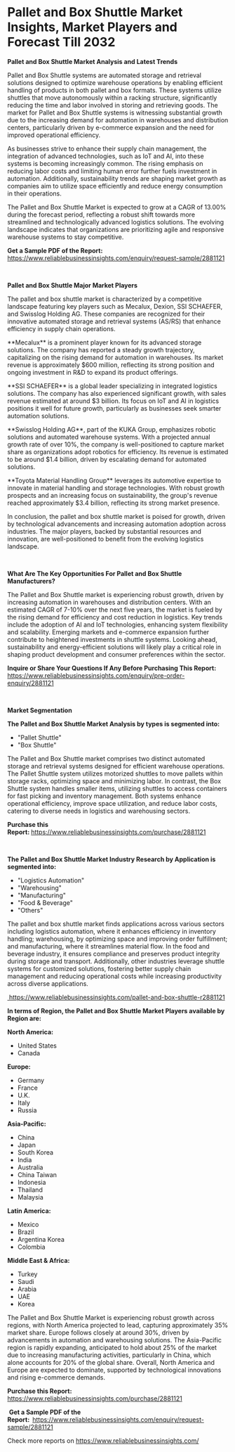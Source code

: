 <p><h1>Pallet and Box Shuttle Market Insights, Market Players and Forecast Till 2032</h1></p><p><strong>Pallet and Box Shuttle Market Analysis and Latest Trends</strong></p>
<p><p>Pallet and Box Shuttle systems are automated storage and retrieval solutions designed to optimize warehouse operations by enabling efficient handling of products in both pallet and box formats. These systems utilize shuttles that move autonomously within a racking structure, significantly reducing the time and labor involved in storing and retrieving goods. The market for Pallet and Box Shuttle systems is witnessing substantial growth due to the increasing demand for automation in warehouses and distribution centers, particularly driven by e-commerce expansion and the need for improved operational efficiency.</p><p>As businesses strive to enhance their supply chain management, the integration of advanced technologies, such as IoT and AI, into these systems is becoming increasingly common. The rising emphasis on reducing labor costs and limiting human error further fuels investment in automation. Additionally, sustainability trends are shaping market growth as companies aim to utilize space efficiently and reduce energy consumption in their operations. </p><p>The Pallet and Box Shuttle Market is expected to grow at a CAGR of 13.00% during the forecast period, reflecting a robust shift towards more streamlined and technologically advanced logistics solutions. The evolving landscape indicates that organizations are prioritizing agile and responsive warehouse systems to stay competitive.</p></p>
<p><strong>Get a Sample PDF of the Report:&nbsp;</strong> <a href="https://www.reliablebusinessinsights.com/enquiry/request-sample/2881121?utm_campaign=2111&utm_medium=2&utm_source=Github&utm_content=ia&utm_term=12032025&utm_id=pallet-and-box-shuttle">https://www.reliablebusinessinsights.com/enquiry/request-sample/2881121</a></p>
<p>&nbsp;</p>
<p><strong>Pallet and Box Shuttle Major Market Players</strong></p>
<p><p>The pallet and box shuttle market is characterized by a competitive landscape featuring key players such as Mecalux, Dexion, SSI SCHAEFER, and Swisslog Holding AG. These companies are recognized for their innovative automated storage and retrieval systems (AS/RS) that enhance efficiency in supply chain operations.</p><p>**Mecalux** is a prominent player known for its advanced storage solutions. The company has reported a steady growth trajectory, capitalizing on the rising demand for automation in warehouses. Its market revenue is approximately $600 million, reflecting its strong position and ongoing investment in R&D to expand its product offerings.</p><p>**SSI SCHAEFER** is a global leader specializing in integrated logistics solutions. The company has also experienced significant growth, with sales revenue estimated at around $3 billion. Its focus on IoT and AI in logistics positions it well for future growth, particularly as businesses seek smarter automation solutions.</p><p>**Swisslog Holding AG**, part of the KUKA Group, emphasizes robotic solutions and automated warehouse systems. With a projected annual growth rate of over 10%, the company is well-positioned to capture market share as organizations adopt robotics for efficiency. Its revenue is estimated to be around $1.4 billion, driven by escalating demand for automated solutions.</p><p>**Toyota Material Handling Group** leverages its automotive expertise to innovate in material handling and storage technologies. With robust growth prospects and an increasing focus on sustainability, the group's revenue reached approximately $3.4 billion, reflecting its strong market presence.</p><p>In conclusion, the pallet and box shuttle market is poised for growth, driven by technological advancements and increasing automation adoption across industries. The major players, backed by substantial resources and innovation, are well-positioned to benefit from the evolving logistics landscape.</p></p>
<p>&nbsp;</p>
<p><strong>What Are The Key Opportunities For Pallet and Box Shuttle Manufacturers?</strong></p>
<p><p>The Pallet and Box Shuttle market is experiencing robust growth, driven by increasing automation in warehouses and distribution centers. With an estimated CAGR of 7-10% over the next five years, the market is fueled by the rising demand for efficiency and cost reduction in logistics. Key trends include the adoption of AI and IoT technologies, enhancing system flexibility and scalability. Emerging markets and e-commerce expansion further contribute to heightened investments in shuttle systems. Looking ahead, sustainability and energy-efficient solutions will likely play a critical role in shaping product development and consumer preferences within the sector.</p></p>
<p><strong>Inquire or Share Your Questions If Any Before Purchasing This Report:</strong> <a href="https://www.reliablebusinessinsights.com/enquiry/pre-order-enquiry/2881121?utm_campaign=2111&utm_medium=2&utm_source=Github&utm_content=ia&utm_term=12032025&utm_id=pallet-and-box-shuttle">https://www.reliablebusinessinsights.com/enquiry/pre-order-enquiry/2881121</a></p>
<p>&nbsp;</p>
<p><strong>Market Segmentation</strong></p>
<p><strong>The Pallet and Box Shuttle Market Analysis by types is segmented into:</strong></p>
<p><ul><li>"Pallet Shuttle"</li><li>"Box Shuttle"</li></ul></p>
<p><p>The Pallet and Box Shuttle market comprises two distinct automated storage and retrieval systems designed for efficient warehouse operations. The Pallet Shuttle system utilizes motorized shuttles to move pallets within storage racks, optimizing space and minimizing labor. In contrast, the Box Shuttle system handles smaller items, utilizing shuttles to access containers for fast picking and inventory management. Both systems enhance operational efficiency, improve space utilization, and reduce labor costs, catering to diverse needs in logistics and warehousing sectors.</p></p>
<p><strong>Purchase this Report:&nbsp;</strong><a href="https://www.reliablebusinessinsights.com/purchase/2881121?utm_campaign=2111&utm_medium=2&utm_source=Github&utm_content=ia&utm_term=12032025&utm_id=pallet-and-box-shuttle">https://www.reliablebusinessinsights.com/purchase/2881121</a></p>
<p>&nbsp;</p>
<p><strong>The Pallet and Box Shuttle Market Industry Research by Application is segmented into:</strong></p>
<p><ul><li>"Logistics Automation"</li><li>"Warehousing"</li><li>"Manufacturing"</li><li>"Food & Beverage"</li><li>"Others"</li></ul></p>
<p><p>The pallet and box shuttle market finds applications across various sectors including logistics automation, where it enhances efficiency in inventory handling; warehousing, by optimizing space and improving order fulfillment; and manufacturing, where it streamlines material flow. In the food and beverage industry, it ensures compliance and preserves product integrity during storage and transport. Additionally, other industries leverage shuttle systems for customized solutions, fostering better supply chain management and reducing operational costs while increasing productivity across diverse applications.</p></p>
<p><a href="https://www.reliablebusinessinsights.com/pallet-and-box-shuttle-r2881121?utm_campaign=2111&utm_medium=2&utm_source=Github&utm_content=ia&utm_term=12032025&utm_id=pallet-and-box-shuttle">&nbsp;https://www.reliablebusinessinsights.com/pallet-and-box-shuttle-r2881121</a></p>
<p><strong>In terms of Region, the Pallet and Box Shuttle Market Players available by Region are:</strong></p>
<p>
    <p> <strong> North America: </strong>
        <ul>
            <li>United States</li>
            <li>Canada</li>
        </ul>
        </p> 
    <p> <strong> Europe: </strong>
        <ul>
            <li>Germany</li>
            <li>France</li>
            <li>U.K.</li>
            <li>Italy</li>
            <li>Russia</li>
        </ul>
        </p> 
    <p> <strong> Asia-Pacific: </strong>
        <ul>
            <li>China</li>
            <li>Japan</li>
            <li>South Korea</li>
            <li>India</li>
            <li>Australia</li>
            <li>China Taiwan</li>
            <li>Indonesia</li>
            <li>Thailand</li>
            <li>Malaysia</li>
        </ul>
        </p> 
    <p> <strong> Latin America: </strong>
        <ul>
            <li>Mexico</li>
            <li>Brazil</li>
            <li>Argentina Korea</li>
            <li>Colombia</li>
        </ul>
        </p> 
    <p> <strong> Middle East & Africa: </strong>
        <ul>
            <li>Turkey</li>
            <li>Saudi</li>
            <li>Arabia</li>
            <li>UAE</li>
            <li>Korea</li>
        </ul>
    </p>
    </p>
<p><p>The Pallet and Box Shuttle Market is experiencing robust growth across regions, with North America projected to lead, capturing approximately 35% market share. Europe follows closely at around 30%, driven by advancements in automation and warehousing solutions. The Asia-Pacific region is rapidly expanding, anticipated to hold about 25% of the market due to increasing manufacturing activities, particularly in China, which alone accounts for 20% of the global share. Overall, North America and Europe are expected to dominate, supported by technological innovations and rising e-commerce demands.</p></p>
<p><strong>Purchase this Report: </strong><a href="https://www.reliablebusinessinsights.com/purchase/2881121?utm_campaign=2111&utm_medium=2&utm_source=Github&utm_content=ia&utm_term=12032025&utm_id=pallet-and-box-shuttle">https://www.reliablebusinessinsights.com/purchase/2881121</a></p>
<p>&nbsp;<strong>Get a Sample PDF of the Report:&nbsp;&nbsp;</strong><a href="https://www.reliablebusinessinsights.com/enquiry/request-sample/2881121?utm_campaign=2111&utm_medium=2&utm_source=Github&utm_content=ia&utm_term=12032025&utm_id=pallet-and-box-shuttle">https://www.reliablebusinessinsights.com/enquiry/request-sample/2881121</a></p>
<p><strong></strong></p>
<p>Check more reports on <a href="https://www.reliablebusinessinsights.com/?utm_campaign=2111&utm_medium=2&utm_source=Github&utm_content=ia&utm_term=12032025&utm_id=pallet-and-box-shuttle">https://www.reliablebusinessinsights.com/</a></p>